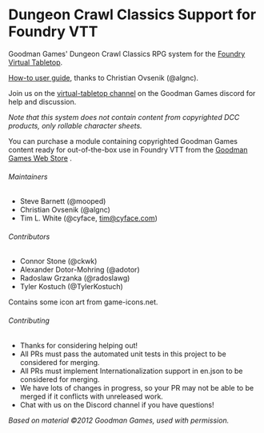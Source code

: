 # Dungeon Crawl Classics Support for Foundry VTT

Goodman Games' Dungeon Crawl Classics RPG system for the [Foundry Virtual Tabletop](https://foundryvtt.com).

[How-to user guide](https://docs.google.com/document/d/1ZqQbo0g3TXuAzbHJSK6gvaLdQ-idqtEN85pxDVPzfjM/edit?usp=sharing), thanks to Christian Ovsenik (@algnc).

Join us on the [virtual-tabletop channel](https://discord.gg/2PR9YH9) on the Goodman Games discord for help and discussion.

*Note that this system does not contain content from copyrighted DCC products, only rollable character sheets.*

You can purchase a module containing copyrighted Goodman Games content ready for out-of-the-box use in Foundry VTT from the [Goodman Games Web Store](https://goodman-games.com/store/product/foundryvtt-dcc-compendium-license-key/) .

###### Maintainers
* Steve Barnett (@mooped)
* Christian Ovsenik (@algnc)
* Tim L. White (@cyface, tim@cyface.com)

###### Contributors
* Connor Stone (@ckwk)
* Alexander Dotor-Mohring (@adotor)
* Radoslaw Grzanka (@radoslawg)
* Tyler Kostuch (@TylerKostuch)

Contains some icon art from game-icons.net.

###### Contributing
* Thanks for considering helping out!
* All PRs must pass the automated unit tests in this project to be considered for merging.
* All PRs must implement Internationalization support in en.json to be considered for merging.
* We have lots of changes in progress, so your PR may not be able to be merged if it conflicts with unreleased work.
* Chat with us on the Discord channel if you have questions!

_Based on material ©2012 Goodman Games, used with permission._
